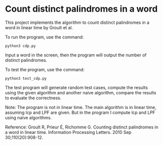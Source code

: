 # Count distinct palindromes in a word

This project implements the algorithm to count distinct palindromes in a word in linear time by Groult et al.

To run the program, use the command:
```
python3 cdp.py
```
Input a word in the screen, then the program will output the number of distinct palindromes.

To test the program, use the command:
```
python3 test_cdp.py
```
The test program will generate random test cases, compute the results using the given algorithm and another naive algorithm, compare the results to evaluate the correctness.

Note: The program is not in linear time. The main algorithm is in linear time, assuming lcp and LPF are given. But in the program I compute lcp and LPF using naive algorithms.



Reference:
Groult R, Prieur É, Richomme G. Counting distinct palindromes in a word in linear time. Information Processing Letters. 2010 Sep 30;110(20):908-12.
